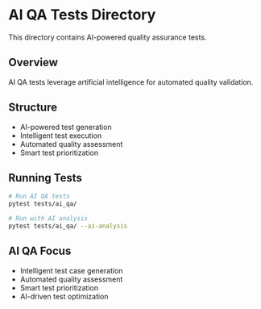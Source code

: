 # AI QA Tests Directory

This directory contains AI-powered quality assurance tests.

## Overview

AI QA tests leverage artificial intelligence for automated quality validation.

## Structure

- AI-powered test generation
- Intelligent test execution
- Automated quality assessment
- Smart test prioritization

## Running Tests

```bash
# Run AI QA tests
pytest tests/ai_qa/

# Run with AI analysis
pytest tests/ai_qa/ --ai-analysis
```

## AI QA Focus

- Intelligent test case generation
- Automated quality assessment
- Smart test prioritization
- AI-driven test optimization
